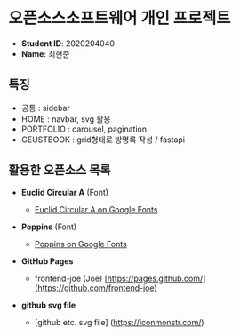 # 오픈소스소프트웨어 개인 프로젝트

- **Student ID**: 2020204040
- **Name**: 최현준
 
## 특징
- 공통 : sidebar
- HOME : navbar, svg 활용
- PORTFOLIO : carousel, pagination
- GEUSTBOOK : grid형태로 방명록 작성 / fastapi


## 활용한 오픈소스 목록
- **Euclid Circular A** (Font)
  - [Euclid Circular A on Google Fonts](https://fonts.google.com/specimen/Euclid+Circular+A)

- **Poppins** (Font)
  - [Poppins on Google Fonts](https://fonts.google.com/specimen/Poppins)

- **GitHub Pages** 
  - frontend-joe (Joe) [https://pages.github.com/](https://github.com/frontend-joe)

- **github svg file**
  - [github etc. svg file] (https://iconmonstr.com/)
  
